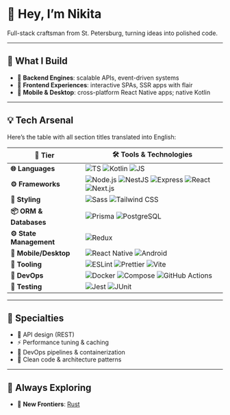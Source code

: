 # 👋 Hey, I’m Nikita

Full-stack craftsman from St. Petersburg, turning ideas into polished code.

---

## 🔨 What I Build

- 🚀 **Backend Engines**: scalable APIs, event-driven systems  
- 🎨 **Frontend Experiences**: interactive SPAs, SSR apps with flair  
- 📱 **Mobile & Desktop**: cross-platform React Native apps; native Kotlin

---

## 💡 Tech Arsenal

Here’s the table with all section titles translated into English:

| 🧩 Tier                | 🛠️ Tools & Technologies                                                                                                                                                                |
|------------------------|------------------------------------------------------------------------------------------------------------------------------------------------------------------------------------------|
| **🌐 Languages**       | ![TS](https://img.shields.io/badge/-TypeScript-3178C6?style=flat&logo=typescript&logoColor=white) ![Kotlin](https://img.shields.io/badge/-Kotlin-7F52FF?style=flat&logo=kotlin&logoColor=white) ![JS](https://img.shields.io/badge/-JavaScript-F7DF1E?style=flat&logo=javascript&logoColor=black) |
| **⚙️ Frameworks**      | ![Node.js](https://img.shields.io/badge/-Node.js-339933?style=flat&logo=node.js&logoColor=white) ![NestJS](https://img.shields.io/badge/-NestJS-E0234E?style=flat&logo=nestjs&logoColor=white) ![Express](https://img.shields.io/badge/-Express-000000?style=flat&logo=express&logoColor=white) ![React](https://img.shields.io/badge/-React-61DAFB?style=flat&logo=react&logoColor=black) ![Next.js](https://img.shields.io/badge/-Next.js-000000?style=flat&logo=next.js&logoColor=white) |
| **🎨 Styling**         | ![Sass](https://img.shields.io/badge/-Sass-CC6699?style=flat&logo=sass&logoColor=white) ![Tailwind CSS](https://img.shields.io/badge/-Tailwind%20CSS-38B2AC?style=flat&logo=tailwind-css&logoColor=white) |
| **📦 ORM & Databases** | ![Prisma](https://img.shields.io/badge/-Prisma-2D3748?style=flat&logo=prisma&logoColor=white) ![PostgreSQL](https://img.shields.io/badge/-PostgreSQL-4169E1?style=flat&logo=postgresql&logoColor=white) |
| **⚙️ State Management**| ![Redux](https://img.shields.io/badge/-Redux-764ABC?style=flat&logo=redux&logoColor=white)                                                                                             |
| **📲 Mobile/Desktop**  | ![React Native](https://img.shields.io/badge/-React%20Native-61DAFB?style=flat&logo=react&logoColor=black) ![Android](https://img.shields.io/badge/-Android-3DDC84?style=flat&logo=android&logoColor=white) |
| **🔧 Tooling**         | ![ESLint](https://img.shields.io/badge/-ESLint-4B32C3?style=flat&logo=eslint&logoColor=white) ![Prettier](https://img.shields.io/badge/-Prettier-F7B93E?style=flat&logo=prettier&logoColor=black) ![Vite](https://img.shields.io/badge/-Vite-646CFF?style=flat&logo=vite&logoColor=white) |
| **🚢 DevOps**          | ![Docker](https://img.shields.io/badge/-Docker-2496ED?style=flat&logo=docker&logoColor=white) ![Compose](https://img.shields.io/badge/-Docker%20Compose-003F8C?style=flat&logo=docker&logoColor=white) ![GitHub Actions](https://img.shields.io/badge/-GitHub%20Actions-2088FF?style=flat&logo=githubactions&logoColor=white) |
| **🧪 Testing**         | ![Jest](https://img.shields.io/badge/-Jest-C21325?style=flat&logo=jest&logoColor=white) ![JUnit](https://img.shields.io/badge/-JUnit-25A162?style=flat&logo=java&logoColor=white) |

---

## 🚀 Specialties

- 🎯 API design (REST)  
- ⚡ Performance tuning & caching  
- 🐳 DevOps pipelines & containerization  
- 🧼 Clean code & architecture patterns

---

## 🌱 Always Exploring

- 🦀 **New Frontiers**: [Rust](https://растпобеда.рф)

